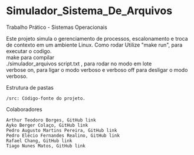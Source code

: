 # Simulador_Sistema_De_Arquivos
Trabalho Prático - Sistemas Operacionais

Este projeto simula o gerenciamento de processos, escalonamento e troca de contexto em um ambiente Linux.
Como rodar
    Utilize "make run", para executar o codigo.    
    make para compilar    
    ./simulador_arquivos script.txt , para rodar no modo em lote    
    verbose on, para ligar o modo verboso e verboso off para desligar o modo verboso.    

Estrutura de pastas

    /src: Código-fonte do projeto.

Colaboradores

    Arthur Teodoro Borges, GitHub link
    Ayko Berger Colaço, GitHub link
    Pedro Augusto Martins Pereira, GitHub link
    Pedro Elécio Fernandes Realino, GitHub link
    Rafael Chang, GitHub link
    Tiago Nunes Matos, GitHub link
